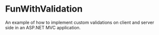 # FunWithValidation
An example of how to implement custom validations on client and server side in an ASP.NET MVC application.

